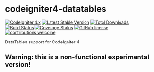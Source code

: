 # codeigniter4-datatables
[![CodeIgniter 4.x](https://img.shields.io/badge/CodeIgniter-4.2.0-orange.svg)](https://codeigniter.com/)
[![Latest Stable Version](https://img.shields.io/packagist/v/atsanna/codeigniter4-datatables.svg)](https://packagist.org/packages/atsanna/codeigniter4-datatables)
[![Total Downloads](https://img.shields.io/packagist/dt/-atsanna/codeigniter4-datatables.svg)](https://packagist.org/packages/atsanna/codeigniter4-datatables)
[![Build Status](https://github.com/atsanna/codeigniter4-datatables/workflows/PHPUnit/badge.svg)](https://github.com/atsanna/codeigniter4-datatables/actions?query=workflow%3A%22PHPUnit%22)
[![Coverage Status](https://coveralls.io/repos/github/atsanna/codeigniter4-datatables/badge.svg?branch=main)](https://coveralls.io/github/atsanna/codeigniter4-datatables?branch=main)
[![GitHub license](https://img.shields.io/github/license/atsanna/codeigniter4-datatables)](https://github.com/atsanna/codeigniter4-datatables/blob/main/LICENSE)
[![contributions welcome](https://img.shields.io/badge/contributions-welcome-brightgreen.svg?style=flat)](https://github.com/atsanna/codeigniter4-datatables/pulls)

DataTables support for CodeIgniter 4

## Warning: this is a non-functional experimental version!
